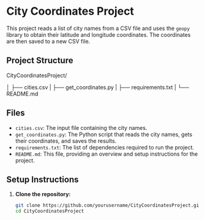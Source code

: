 # City Coordinates Project

This project reads a list of city names from a CSV file and uses the `geopy` library to obtain their latitude and longitude coordinates. The coordinates are then saved to a new CSV file.

## Project Structure

CityCoordinatesProject/

│
├── cities.csv
|
├── get_coordinates.py
|
├── requirements.txt
|
└── README.md





## Files

- `cities.csv`: The input file containing the city names.
- `get_coordinates.py`: The Python script that reads the city names, gets their coordinates, and saves the results.
- `requirements.txt`: The list of dependencies required to run the project.
- `README.md`: This file, providing an overview and setup instructions for the project.

## Setup Instructions

1. **Clone the repository:**

   ```sh
   git clone https://github.com/yourusername/CityCoordinatesProject.git
   cd CityCoordinatesProject
